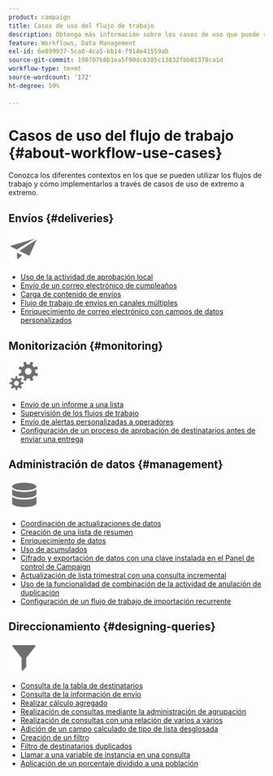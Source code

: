 ```yaml
---
product: campaign
title: Casos de uso del flujo de trabajo
description: Obtenga más información sobre los casos de uso que puede realizar con los flujos de trabajo de Campaign
feature: Workflows, Data Management
exl-id: 6e899937-5ca0-4ca5-bb14-f914e41559ab
source-git-commit: 190707b8b1ea5f90dc6385c13832fbb01378ca1d
workflow-type: tm+mt
source-wordcount: '172'
ht-degree: 59%

---
```


# Casos de uso del flujo de trabajo {#about-workflow-use-cases}

Conozca los diferentes contextos en los que se pueden utilizar los flujos de trabajo y cómo implementarlos a través de casos de uso de extremo a extremo.

## Envíos {#deliveries}

<img src="assets/do-not-localize/icon_send.svg" width="60px">

* [Uso de la actividad de aprobación local](local-approval-activity.md)
* [Envío de un correo electrónico de cumpleaños](send-a-birthday-email.md)
* [Carga de contenido de envíos](load-delivery-content.md)
* [Flujo de trabajo de envíos en canales múltiples](cross-channel-delivery-workflow.md)
* [Enriquecimiento de correo electrónico con campos de datos personalizados](email-enrichment-with-custom-date-fields.md)

## Monitorización {#monitoring}

<img src="assets/do-not-localize/icon_monitoring.svg" width="60px">

* [Envío de un informe a una lista](send-a-report-to-a-list.md)
* [Supervisión de los flujos de trabajo](workflow-supervision.md)
* [Envío de alertas personalizadas a operadores](send-alerts-to-operators.md)
* [Configuración de un proceso de aprobación de destinatarios antes de enviar una entrega](local-approval-activity.md)

## Administración de datos {#management}

<img src="assets/do-not-localize/icon_manage.svg" width="60px">

* [Coordinación de actualizaciones de datos](coordinate-data-updates.md)
* [Creación de una lista de resumen](create-a-summary-list.md)
* [Enriquecimiento de datos](enrich-data.md)
* [Uso de acumulados](using-aggregates.md)
* [Cifrado y exportación de datos con una clave instalada en el Panel de control de Campaign](use-workflow-data.md#use-case-gpg-encrypt)
* [Actualización de lista trimestral con una consulta incremental](quarterly-list-update.md)
* [Uso de la funcionalidad de combinación de la actividad de anulación de duplicación](deduplication-merge.md)
* [Configuración de un flujo de trabajo de importación recurrente](recurring-import-workflow.md)

## Direccionamiento {#designing-queries}

<img src="assets/do-not-localize/icon_filter.svg" width="60px">

* [Consulta de la tabla de destinatarios](querying-recipient-table.md)
* [Consulta de la información de envío](query-delivery-info.md)
* [Realizar cálculo agregado](compute-aggregates.md)
* [Realización de consultas mediante la administración de agrupación](query-grouping-management.md)
* [Realización de consultas con una relación de varios a varios](query-many-to-many-relationship.md)
* [Adición de un campo calculado de tipo de lista desglosada](adding-enumeration-type-calculated-field.md)
* [Creación de un filtro](create-a-filter.md)
* [Filtro de destinatarios duplicados](filter-duplicated-recipients.md)
* [Llamar a una variable de instancia en una consulta](javascript-scripts-and-templates.md#calling-an-instance-variable-in-a-query)
* [Aplicación de un porcentaje dividido a una población](javascript-scripts-and-templates.md#example)
